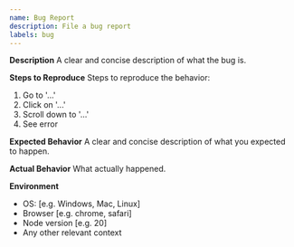 ```yaml
---
name: Bug Report
description: File a bug report
labels: bug
---
```


**Description**
A clear and concise description of what the bug is.

**Steps to Reproduce**
Steps to reproduce the behavior:

1. Go to '...'
2. Click on '...'
3. Scroll down to '...'
4. See error

**Expected Behavior**
A clear and concise description of what you expected to happen.

**Actual Behavior**
What actually happened.

**Environment**

- OS: [e.g. Windows, Mac, Linux]
- Browser [e.g. chrome, safari]
- Node version [e.g. 20]
- Any other relevant context
